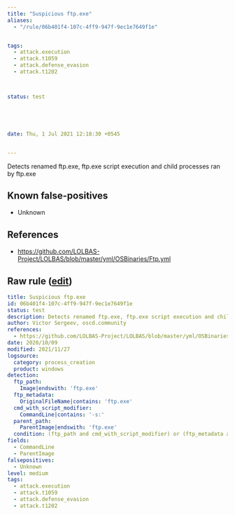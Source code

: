 ```yaml
---
title: "Suspicious ftp.exe"
aliases:
  - "/rule/06b401f4-107c-4ff9-947f-9ec1e7649f1e"


tags:
  - attack.execution
  - attack.t1059
  - attack.defense_evasion
  - attack.t1202



status: test





date: Thu, 1 Jul 2021 12:18:30 +0545


---
```


Detects renamed ftp.exe, ftp.exe script execution and child processes ran by ftp.exe

<!--more-->


## Known false-positives

* Unknown



## References

* https://github.com/LOLBAS-Project/LOLBAS/blob/master/yml/OSBinaries/Ftp.yml


## Raw rule ([edit](https://github.com/SigmaHQ/sigma/edit/master/rules/windows/process_creation/proc_creation_win_susp_ftp.yml))
```yaml
title: Suspicious ftp.exe
id: 06b401f4-107c-4ff9-947f-9ec1e7649f1e
status: test
description: Detects renamed ftp.exe, ftp.exe script execution and child processes ran by ftp.exe
author: Victor Sergeev, oscd.community
references:
  - https://github.com/LOLBAS-Project/LOLBAS/blob/master/yml/OSBinaries/Ftp.yml
date: 2020/10/09
modified: 2021/11/27
logsource:
  category: process_creation
  product: windows
detection:
  ftp_path:
    Image|endswith: 'ftp.exe'
  ftp_metadata:
    OriginalFileName|contains: 'ftp.exe'
  cmd_with_script_modifier:
    CommandLine|contains: '-s:'
  parent_path:
    ParentImage|endswith: 'ftp.exe'
  condition: (ftp_path and cmd_with_script_modifier) or (ftp_metadata and cmd_with_script_modifier) or (ftp_metadata and not ftp_path) or parent_path
fields:
  - CommandLine
  - ParentImage
falsepositives:
  - Unknown
level: medium
tags:
  - attack.execution
  - attack.t1059
  - attack.defense_evasion
  - attack.t1202

```
